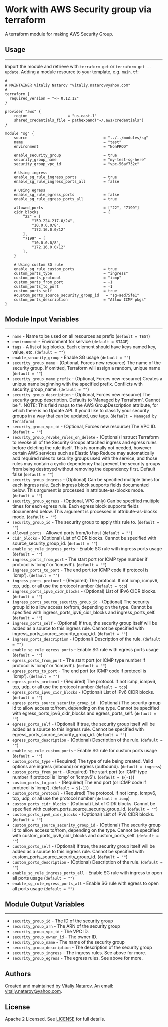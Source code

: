 # Work with AWS Security group via terraform

A terraform module for making AWS Security Group.

## Usage
----------------------
Import the module and retrieve with ```terraform get``` or ```terraform get --update```. Adding a module resource to your template, e.g. `main.tf`:

```
#
# MAINTAINER Vitaliy Natarov "vitaliy.natarov@yahoo.com"
#
terraform {
  required_version = "~> 0.12.12"
}

provider "aws" {
    region                  = "us-east-1"
    shared_credentials_file = pathexpand("~/.aws/credentials")
}

module "sg" {
    source                                  = "../../modules/sg"
    name                                    = "test"
    environment                             = "NonPROD"

    enable_security_group                   = true
    security_group_name                     = "my-test-sg-here"
    security_group_vpc_id                   = "vpc-56af732c"

    # Using ingress
    enable_sg_rule_ingress_ports            = true
    enable_sg_rule_ingress_ports_all        = false

    # Using egress
    enable_sg_rule_egress_ports             = false
    enable_sg_rule_egress_ports_all         = true

    allowed_ports                           = ["22", "7199"]
    cidr_blocks                             = {
        "22" = [
            "159.224.217.0/24",
            "10.0.0.0/8",
            "172.16.0.0/12"
        ],
        "7199" = [
            "10.0.0.0/8",
            "172.16.0.0/12"
        ],
    }

    # Using custom SG rule
    enable_sg_rule_custom_ports             = true
    custom_ports_type                       = "ingress"
    custom_ports_protocol                   = "icmp"
    custom_ports_from_port                  = -1
    custom_ports_to_port                    = -1
    custom_ports_self                       = true
    #custom_ports_source_security_group_id   = "sg-aed75fe1"
    custom_ports_description                = "Allow ICMP pkgs"
}
```

## Module Input Variables
----------------------
- `name` - Name to be used on all resources as prefix (`default = TEST`)
- `environment` - Environment for service (`default = STAGE`)
- `tags` - A list of tag blocks. Each element should have keys named key, value, etc. (`default = ""`)
- `enable_security_group` - Enable SG usage (`default = ""`)
- `security_group_name` - (Optional, Forces new resource) The name of the security group. If omitted, Terraform will assign a random, unique name (`default = ""`)
- `security_group_name_prefix` - (Optional, Forces new resource) Creates a unique name beginning with the specified prefix. Conflicts with security_group_name. (`default = ""`)
- `security_group_description` - (Optional, Forces new resource) The security group description. Defaults to 'Managed by Terraform'. Cannot be ''. NOTE: This field maps to the AWS GroupDescription attribute, for which there is no Update API. If you'd like to classify your security groups in a way that can be updated, use tags. (`default = Managed by Terraform`)
- `security_group_vpc_id` - (Optional, Forces new resource) The VPC ID. (`default = ""`)
- `security_group_revoke_rules_on_delete` - (Optional) Instruct Terraform to revoke all of the Security Groups attached ingress and egress rules before deleting the rule itself. This is normally not needed, however certain AWS services such as Elastic Map Reduce may automatically add required rules to security groups used with the service, and those rules may contain a cyclic dependency that prevent the security groups from being destroyed without removing the dependency first. Default false (`default = ""`)
- `security_group_ingress` - (Optional) Can be specified multiple times for each ingress rule. Each ingress block supports fields documented below. This argument is processed in attribute-as-blocks mode. (`default = ""`)
- `security_group_egress` - (Optional, VPC only) Can be specified multiple times for each egress rule. Each egress block supports fields documented below. This argument is processed in attribute-as-blocks mode. (`default = ""`)
- `security_group_id` - The security group to apply this rule to. (`default = ""`)
- `allowed_ports` - Allowed ports from/to host (`default = ""`)
- `cidr_blocks` - (Optional) List of CIDR blocks. Cannot be specified with source_security_group_id. (`default = ""`)
- `enable_sg_rule_ingress_ports` - Enable SG rule with ingress ports usage (`default = ""`)
- `ingress_ports_from_port` - The start port (or ICMP type number if protocol is 'icmp' or 'icmpv6'). (`default = ""`)
- `ingress_ports_to_port` - The end port (or ICMP code if protocol is 'icmp'). (`default = ""`)
- `ingress_ports_protocol` - (Required) The protocol. If not icmp, icmpv6, tcp, udp, or all use the protocol number (`default = tcp`)
- `ingress_ports_ipv6_cidr_blocks` - (Optional) List of IPv6 CIDR blocks. (`default = ""`)
- `ingress_ports_source_security_group_id` - (Optional) The security group id to allow access to/from, depending on the type. Cannot be specified with ingress_ports_ipv6_cidr_blocks and ingress_ports_self. (`default = ""`)
- `ingress_ports_self` - (Optional) If true, the security group itself will be added as a source to this ingress rule. Cannot be specified with ingress_ports_source_security_group_id. (`default = ""`)
- `ingress_ports_description` - (Optional) Description of the rule. (`default = ""`)
- `enable_sg_rule_egress_ports` - Enable SG rule with egress ports usage (`default = ""`)
- `egress_ports_from_port` - The start port (or ICMP type number if protocol is 'icmp' or 'icmpv6'). (`default = ""`)
- `egress_ports_to_port` - The end port (or ICMP code if protocol is 'icmp'). (`default = ""`)
- `egress_ports_protocol` - (Required) The protocol. If not icmp, icmpv6, tcp, udp, or all use the protocol number (`default = tcp`)
- `egress_ports_ipv6_cidr_blocks` - (Optional) List of IPv6 CIDR blocks. (`default = ""`)
- `egress_ports_source_security_group_id` - (Optional) The security group id to allow access to/from, depending on the type. Cannot be specified with egress_ports_ipv6_cidr_blocks and egress_ports_self. (`default = ""`)
- `egress_ports_self` - (Optional) If true, the security group itself will be added as a source to this ingress rule. Cannot be specified with egress_ports_source_security_group_id. (`default = ""`)
- `egress_ports_description` - (Optional) Description of the rule. (`default = ""`)
- `enable_sg_rule_custom_ports` - Enable SG rule for custom ports usage (`default = ""`)
- `custom_ports_type` - (Required) The type of rule being created. Valid options are ingress (inbound) or egress (outbound). (`default = ingress`)
- `custom_ports_from_port` - (Required) The start port (or ICMP type number if protocol is 'icmp' or 'icmpv6'). (`default = ${-1}`)
- `custom_ports_to_port` - (Required) The end port (or ICMP code if protocol is 'icmp'). (`default = ${-1}`)
- `custom_ports_protocol` - (Required) The protocol. If not icmp, icmpv6, tcp, udp, or all use the protocol number (`default = icmp`)
- `custom_ports_cidr_blocks` - (Optional) List of CIDR blocks. Cannot be specified with custom_ports_source_security_group_id. (`default = ""`)
- `custom_ports_ipv6_cidr_blocks` - (Optional) List of IPv6 CIDR blocks. (`default = ""`)
- `custom_ports_source_security_group_id` - (Optional) The security group id to allow access to/from, depending on the type. Cannot be specified with custom_ports_ipv6_cidr_blocks and custom_ports_self. (`default = ""`)
- `custom_ports_self` - (Optional) If true, the security group itself will be added as a source to this ingress rule. Cannot be specified with custom_ports_source_security_group_id. (`default = ""`)
- `custom_ports_description` - (Optional) Description of the rule. (`default = ""`)
- `enable_sg_rule_ingress_ports_all` - Enable SG rule with ingress to open all ports usage (`default = ""`)
- `enable_sg_rule_egress_ports_all` - Enable SG rule with egress to open all ports usage (`default = ""`)

## Module Output Variables
----------------------
- `security_group_id` - The ID of the security group
- `security_group_arn` - The ARN of the security group
- `security_group_vpc_id` - The VPC ID.
- `security_group_owner_id` - The owner ID.
- `security_group_name` - The name of the security group
- `security_group_description` - The description of the security group
- `security_group_ingress` - The ingress rules. See above for more.
- `security_group_egress` - The egress rules. See above for more.


## Authors

Created and maintained by [Vitaliy Natarov](https://github.com/SebastianUA). An email: [vitaliy.natarov@yahoo.com](vitaliy.natarov@yahoo.com).

## License

Apache 2 Licensed. See [LICENSE](https://github.com/SebastianUA/terraform/blob/master/LICENSE) for full details.
